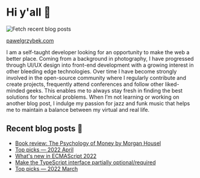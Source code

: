 # Hi y'all 👋

![Fetch recent blog posts](https://github.com/pawelgrzybek/pawelgrzybek/workflows/Fetch%20recent%20blog%20posts/badge.svg)

[pawelgrzybek.com](https://pawelgrzybek.com)

I am a self-taught developer looking for an opportunity to make the web a better place. Coming from a background in photography, I have progressed through UI/UX design into front-end development with a growing interest in other bleeding edge technologies. Over time I have become strongly involved in the open-source community where I regularly contribute and create projects, frequently attend conferences and follow other liked-minded geeks. This enables me to always stay fresh in finding the best solutions for technical problems. When I’m not learning or working on another blog post, I indulge my passion for jazz and funk music that helps me to maintain a balance between my virtual and real life.

## Recent blog posts 📝

<!-- FEED-START -->
- [Book review: The Psychology of Money by Morgan Housel](https://pawelgrzybek.com/book-review-the-psychology-of-money-by-morgan-housel/)
- [Top picks — 2022 April](https://pawelgrzybek.com/top-picks-2022-april/)
- [What's new in ECMAScript 2022](https://pawelgrzybek.com/whats-new-in-ecmascript-2022/)
- [Make the TypeScript interface partially optional/required](https://pawelgrzybek.com/make-the-typescript-interface-partially-optional-required/)
- [Top picks — 2022 March](https://pawelgrzybek.com/top-picks-2022-march/)
<!-- FEED-END -->